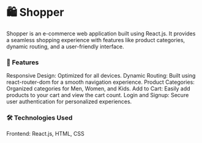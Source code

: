# 🛍️ Shopper

Shopper is an e-commerce web application built using React.js. It provides a seamless shopping experience with features like product categories, dynamic routing, and a user-friendly interface.


### 🚀 Features
Responsive Design: Optimized for all devices.
Dynamic Routing: Built using react-router-dom for a smooth navigation experience.
Product Categories: Organized categories for Men, Women, and Kids.
Add to Cart: Easily add products to your cart and view the cart count.
Login and Signup: Secure user authentication for personalized experiences.


### 🛠️ Technologies Used
Frontend: React.js, HTML, CSS
